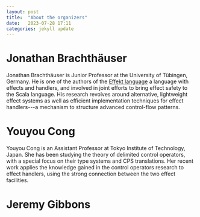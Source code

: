 ```yaml
---
layout: post
title:  "About the organizers"
date:   2023-07-28 17:11
categories: jekyll update
---
```

# Jonathan Brachthäuser

Jonathan Brachthäuser is Junior Professor at the University of Tübingen, Germany. 
He is one of the authors of the [Effekt language](https://effekt-lang.org) a language with effects and handlers, and involved in joint efforts to bring effect safety to the Scala language.
His research revolves around alternative, lightweight effect systems as well as efficient implementation techniques for effect handlers---a mechanism to structure advanced control-flow patterns.

# Youyou Cong

Youyou Cong is an Assistant Professor at Tokyo Institute of Technology, Japan.  She has been studying the theory of delimited control operators, with a special focus on their type systems and CPS translations.  Her recent work applies the knowledge gained in the control operators research to effect handlers, using the strong connection between the two effect facilities.

# Jeremy Gibbons
